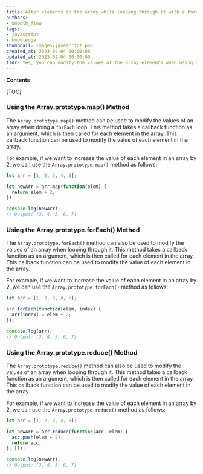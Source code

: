 ```yaml
---
title: Alter elements in the array while looping through it with a foreach
authors:
- smooth_flow
tags:
- javascript
- knowledge
thumbnail: images/javascript.png
created_at: 2023-02-04 00:00:00
updated_at: 2023-02-04 00:00:00
tldr: Yes, you can modify the values of the array elements when using a `forEach()` loop.
---
```


**Contents**

[TOC]

### Using the Array.prototype.map() Method
The `Array.prototype.map()` method can be used to modify the values of an array when doing a `forEach` loop. This method takes a callback function as an argument, which is then called for each element in the array. This callback function can be used to modify the value of each element in the array.

For example, if we want to increase the value of each element in an array by 2, we can use the `Array.prototype.map()` method as follows:

```javascript
let arr = [1, 2, 3, 4, 5];

let newArr = arr.map(function(elem) {
  return elem + 2;
});

console.log(newArr);
// Output: [3, 4, 5, 6, 7]
```

### Using the Array.prototype.forEach() Method
The `Array.prototype.forEach()` method can also be used to modify the values of an array when looping through it. This method takes a callback function as an argument, which is then called for each element in the array. This callback function can be used to modify the value of each element in the array.

For example, if we want to increase the value of each element in an array by 2, we can use the `Array.prototype.forEach()` method as follows:

```javascript
let arr = [1, 2, 3, 4, 5];

arr.forEach(function(elem, index) {
  arr[index] = elem + 2;
});

console.log(arr);
// Output: [3, 4, 5, 6, 7]
```

### Using the Array.prototype.reduce() Method
The `Array.prototype.reduce()` method can also be used to modify the values of an array when looping through it. This method takes a callback function as an argument, which is then called for each element in the array. This callback function can be used to modify the value of each element in the array.

For example, if we want to increase the value of each element in an array by 2, we can use the `Array.prototype.reduce()` method as follows:

```javascript
let arr = [1, 2, 3, 4, 5];

let newArr = arr.reduce(function(acc, elem) {
  acc.push(elem + 2);
  return acc;
}, []);

console.log(newArr);
// Output: [3, 4, 5, 6, 7]
```
